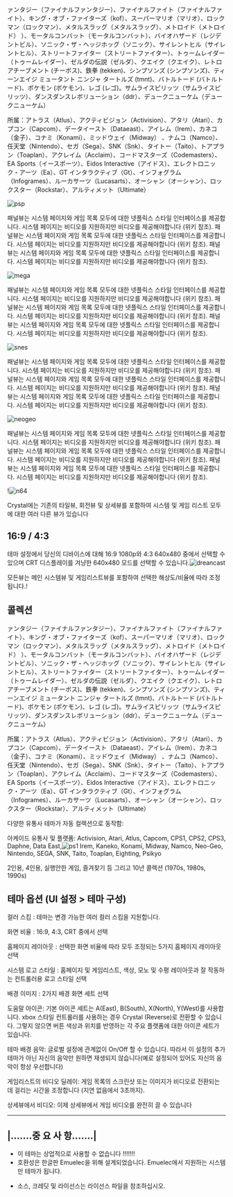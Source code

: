 ァンタジー（ファイナルファンタジー）、ファイナルファイト（ファイナルファイト）、キング・オブ・ファイターズ（kof）、スーパーマリオ（マリオ）、ロックマン（ロックマン）、メタルスラッグ（メタルスラッグ）、メトロイド（メトロイド） ）、モータルコンバット（モータルコンバット）、バイオハザード（レジデントビル）、ソニック・ザ・ヘッジホッグ（ソニック）、サイレントヒル（サイレントヒル）、ストリートファイター（ストリートファイター）、トゥームレイダー（トゥームレイダー）、ゼルダの伝説（ゼルダ）、クエイク（クエイク）、レトロアチーブメント (チーボス)、鉄拳 (tekken)、シンプソンズ (シンプソンズ)、ティーンエイジ ミュータント ニンジャ タートルズ (tmnt)、バトルトード (バトルトード)、ポケモン (ポケモン)、レゴ (レゴ)。サムライスピリッツ（サムライスピリッツ）、ダンスダンスレボリューション（ddr）、デュークニューケム（デュークニューケム）

所属：アトラス（Atlus）、アクティビジョン（Activision）、アタリ（Atari）、カプコン（Capcom）、データイースト（Dataeast）、アイレム（Irem）、カネコ（金子）、コナミ（Konami）、ミッドウェイ（Midway） 、ナムコ（Namco）、任天堂（Nintendo）、セガ（Sega）、SNK（Snk）、タイトー（Taito）、トアプラン（Toaplan）、アクレイム（Acclaim）、コードマスターズ（Codemasters）、EA Sports（イースポーツ）、Eidos Interactive（アイドス）、エレクトロニック・アーツ（Ea）、GT インタラクティブ（Gt）、インフォグラム（Infogrames）、ルーカサーツ（Lucasarts）、オーシャン（オーシャン）、ロックスター（Rockstar）、アルティメット（Ultimate）


![psp](https://github.com/coreelecemuelec/es-theme-lzgames/assets/130667604/a9054dd6-78c7-43e0-ad69-190a1f87e6b2)


패널뷰는 시스템 페이지와 게임 목록 모두에 대한 넷플릭스 스타일 인터페이스를 제공합니다. 시스템 페이지는 비디오를 지원하지만 비디오를 제공해야합니다 (위키 참조).
패널뷰는 시스템 페이지와 게임 목록 모두에 대한 넷플릭스 스타일 인터페이스를 제공합니다. 시스템 페이지는 비디오를 지원하지만 비디오를 제공해야합니다 (위키 참조).
패널뷰는 시스템 페이지와 게임 목록 모두에 대한 넷플릭스 스타일 인터페이스를 제공합니다. 시스템 페이지는 비디오를 지원하지만 비디오를 제공해야합니다 (위키 참조).

![mega](https://github.com/coreelecemuelec/es-theme-lzgames/assets/130667604/432db174-4a22-4d33-8f01-bd21b686a3a2)


패널뷰는 시스템 페이지와 게임 목록 모두에 대한 넷플릭스 스타일 인터페이스를 제공합니다. 시스템 페이지는 비디오를 지원하지만 비디오를 제공해야합니다 (위키 참조).
패널뷰는 시스템 페이지와 게임 목록 모두에 대한 넷플릭스 스타일 인터페이스를 제공합니다. 시스템 페이지는 비디오를 지원하지만 비디오를 제공해야합니다 (위키 참조).
패널뷰는 시스템 페이지와 게임 목록 모두에 대한 넷플릭스 스타일 인터페이스를 제공합니다. 시스템 페이지는 비디오를 지원하지만 비디오를 제공해야합니다 (위키 참조).


![snes](https://github.com/coreelecemuelec/es-theme-lzgames/assets/130667604/d67e6aed-e50c-458f-93e1-b8dfd23ce71d)


패널뷰는 시스템 페이지와 게임 목록 모두에 대한 넷플릭스 스타일 인터페이스를 제공합니다. 시스템 페이지는 비디오를 지원하지만 비디오를 제공해야합니다 (위키 참조).
패널뷰는 시스템 페이지와 게임 목록 모두에 대한 넷플릭스 스타일 인터페이스를 제공합니다. 시스템 페이지는 비디오를 지원하지만 비디오를 제공해야합니다 (위키 참조).
패널뷰는 시스템 페이지와 게임 목록 모두에 대한 넷플릭스 스타일 인터페이스를 제공합니다. 시스템 페이지는 비디오를 지원하지만 비디오를 제공해야합니다 (위키 참조).

![neogeo](https://github.com/coreelecemuelec/es-theme-lzgames/assets/130667604/04cf5f95-d657-4fb6-8b9b-a693353359da)


패널뷰는 시스템 페이지와 게임 목록 모두에 대한 넷플릭스 스타일 인터페이스를 제공합니다. 시스템 페이지는 비디오를 지원하지만 비디오를 제공해야합니다 (위키 참조).
패널뷰는 시스템 페이지와 게임 목록 모두에 대한 넷플릭스 스타일 인터페이스를 제공합니다. 시스템 페이지는 비디오를 지원하지만 비디오를 제공해야합니다 (위키 참조).
패널뷰는 시스템 페이지와 게임 목록 모두에 대한 넷플릭스 스타일 인터페이스를 제공합니다. 시스템 페이지는 비디오를 지원하지만 비디오를 제공해야합니다 (위키 참조).

!![n64](https://github.com/coreelecemuelec/es-theme-lzgames/assets/130667604/12991af1-3f6e-4cee-926c-4a743d7f5e78)


Crystal에는 기존의 타일뷰, 회전뷰 및 상세뷰를 포함하여 시스템 및 게임 리스트 모두에 대한 여러 다른 뷰가 있습니다

## 16:9 / 4:3

테마 설정에서 당신의 디바이스에 대해 16:9 1080p와 4:3 640x480 중에서 선택할 수 있으며 CRT 디스플레이를 겨냥한 640x480 모드를 선택할 수 있습니다.![dreancast](https://github.com/coreelecemuelec/es-theme-lzgames/assets/130667604/1cbacdf2-85e5-446f-8a6b-79c224d0db2a)


모든뷰는 메인 시스템뷰 및 게임리스트뷰를 포함하여 선택한 해상도/비율에 따라 조정됩니다.! 


## 콜렉션

ァンタジー（ファイナルファンタジー）、ファイナルファイト（ファイナルファイト）、キング・オブ・ファイターズ（kof）、スーパーマリオ（マリオ）、ロックマン（ロックマン）、メタルスラッグ（メタルスラッグ）、メトロイド（メトロイド） ）、モータルコンバット（モータルコンバット）、バイオハザード（レジデントビル）、ソニック・ザ・ヘッジホッグ（ソニック）、サイレントヒル（サイレントヒル）、ストリートファイター（ストリートファイター）、トゥームレイダー（トゥームレイダー）、ゼルダの伝説（ゼルダ）、クエイク（クエイク）、レトロアチーブメント (チーボス)、鉄拳 (tekken)、シンプソンズ (シンプソンズ)、ティーンエイジ ミュータント ニンジャ タートルズ (tmnt)、バトルトード (バトルトード)、ポケモン (ポケモン)、レゴ (レゴ)。サムライスピリッツ（サムライスピリッツ）、ダンスダンスレボリューション（ddr）、デュークニューケム（デュークニューケム）

所属：アトラス（Atlus）、アクティビジョン（Activision）、アタリ（Atari）、カプコン（Capcom）、データイースト（Dataeast）、アイレム（Irem）、カネコ（金子）、コナミ（Konami）、ミッドウェイ（Midway） 、ナムコ（Namco）、任天堂（Nintendo）、セガ（Sega）、SNK（Snk）、タイトー（Taito）、トアプラン（Toaplan）、アクレイム（Acclaim）、コードマスターズ（Codemasters）、EA Sports（イースポーツ）、Eidos Interactive（アイドス）、エレクトロニック・アーツ（Ea）、GT インタラクティブ（Gt）、インフォグラム（Infogrames）、ルーカサーツ（Lucasarts）、オーシャン（オーシャン）、ロックスター（Rockstar）、アルティメット（Ultimate）


다양한 유통사 테마가 자동 컬렉션으로 동작함:

아케이드 유통사 및 플랫폼: Activision, Atari, Atlus, Capcom, CPS1, CPS2, CPS3, Daphne, Data East,![ps1](https://github.com/coreelecemuelec/es-theme-lzgames/assets/130667604/d33c5adf-2dc7-40b4-920b-c3a30ccec18d)
 Irem, Kaneko, Konami, Midway, Namco, Neo-Geo, Nintendo, SEGA, SNK, Taito, Toaplan, Eighting, Psikyo

2인용, 4인용, 실행안한 게임, 즐겨찾기 등 그리고 10년 콜렉션 (1970s, 1980s, 1990s)


## 테마 옵션 (UI 설정 > 테마 구성)

컬러 스킴 : 테마는 변경 가능한 여러 컬러 스킴을 지원합니다.

화면 비율 : 16:9, 4:3, CRT 중에서 선택

홈페이지 레이아웃 : 선택한 화면 비율에 따라 모두 조정되는 5가지 홈페이지 레이아웃 선택

시스템 로고 스타일 : 홈페이지 및 게임리스트, 색상, 모노 및 수평 레이아웃과 잘 작동하는 컨트롤러용 로고 스타일 선택

배경 이미지 : 2가지 배경 화면 세트 선택

도움말 아이콘: 기본 아이콘 세트는 A(East), B(South), X(North), Y(West)를 사용합니다. xbox 스타일 컨트롤러를 사용하는 경우 Crystal (Reverse)로 전환할 수 있습니다. 그렇지 않으면 버튼 색상과 위치를 반영하는 각 주요 플랫폼에 대한 아이콘 세트가 있습니다.

테마 배경 음악: 글로벌 설정에 관계없이 On/Off 할 수 있습니다. 따라서 이 설정의 추가 테마가 아닌 자신의 음악만 원하면 재생되지 않습니다(예로 설정되어 있어도 자신의 음악이 항상 우선합니다)

게임리스트의 비디오 딜레이: 게임 목록의 스크린샷 또는 이미지가 비디오로 전환되는 데 걸리는 시간을 조정합니다 (지연 없음에서 3초까지).

상세뷰에서 비디오: 이제 상세뷰에서 게임 비디오를 완전히 끌 수 있습니다

---

## |.......중 요 사 항.......|

* 이 테마는 상업적으로 사용할 수 없습니다 !!!!!!!
* 호환성은 한글판 Emuelec을 위해 설계되었습니다. Emuelec에서 지원하는 시스템만 테마가 됩니다. 


+ 소스, 크레딧 및 라이선스는 라이선스 파일을 참조하십시오.

